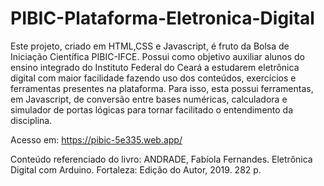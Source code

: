 # PIBIC-Plataforma-Eletronica-Digital
Este projeto, criado em HTML,CSS e Javascript, é fruto da Bolsa de Iniciação Científica PIBIC-IFCE. Possui como objetivo auxiliar alunos do ensino integrado do Instituto Federal do Ceará a estudarem eletrônica digital com maior facilidade fazendo uso dos conteúdos, exercícios e ferramentas presentes na plataforma. Para isso, esta possui ferramentas, em Javascript, de conversão entre bases numéricas, calculadora e simulador de portas lógicas para tornar facilitado o entendimento da disciplina.

Acesso em: https://pibic-5e335.web.app/

Conteúdo referenciado do livro: ANDRADE, Fabíola Fernandes. Eletrônica Digital com Arduino. Fortaleza: Edição do Autor, 2019. 282 p.
